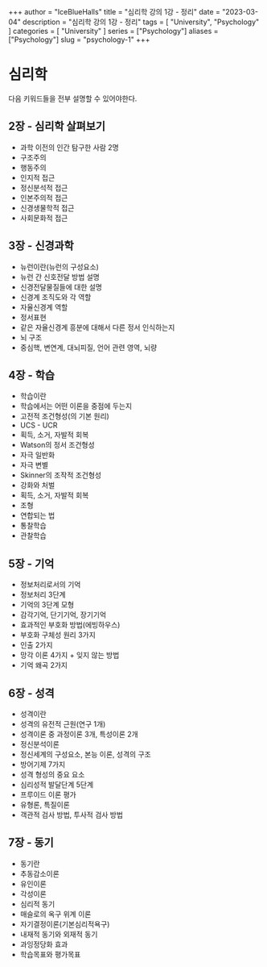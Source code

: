 +++
author = "IceBlueHalls"
title = "심리학 강의 1강 - 정리"
date = "2023-03-04"
description = "심리학 강의 1강 - 정리"
tags = [
    "University",
    "Psychology"
]
categories = [
    "University"
]
series = ["Psychology"]
aliases = ["Psychology"]
slug = "psychology-1"
+++

# 심리학
다음 키워드들을 전부 설명할 수 있어야한다.

## 2장 - 심리학 살펴보기
* 과학 이전의 인간 탐구한 사람 2명
* 구조주의
* 행동주의
* 인지적 접근
* 정신분석적 접근
* 인본주의적 접근
* 신경생물학적 접근
* 사회문화적 접근

## 3장 - 신경과학
* 뉴런이란(뉴런의 구성요소)
* 뉴런 간 신호전달 방법 설명
* 신경전달물질들에 대한 설명
* 신경계 조직도와 각 역할
* 자율신경계 역할
* 정서표현
* 같은 자율신경계 흥분에 대해서 다른 정서 인식하는지
* 뇌 구조
* 중심핵, 변연계, 대뇌피질, 언어 관련 영역, 뇌량

## 4장 - 학습
* 학습이란
* 학습에서는 어떤 이론을 중점에 두는지
* 고전적 조건형성(의 기본 원리)
* UCS - UCR
* 획득, 소거, 자발적 회복
* Watson의 정서 조건형성
* 자극 일반화
* 자극 변별
* Skinner의 조작적 조건형성
* 강화와 처벌
* 획득, 소거, 자발적 회복
* 조형
* 연합되는 법
* 통찰학습
* 관찰학습

## 5장 - 기억
* 정보처리로서의 기억
* 정보처리 3단계
* 기억의 3단계 모형
* 감각기억, 단기기억, 장기기억
* 효과적인 부호화 방법(에빙하우스)
* 부호화 구체성 원리 3가지
* 인출 2가지
* 망각 이론 4가지 + 잊지 않는 방법
* 기억 왜곡 2가지

## 6장 - 성격
* 성격이란
* 성격의 유전적 근원(연구 1개)
* 성격이론 중 과정이론 3개, 특성이론 2개
* 정신분석이론
* 정신세계의 구성요소, 본능 이론, 성격의 구조
* 방어기제 7가지
* 성격 형성의 중요 요소
* 심리성적 발달단계 5단계
* 프루이드 이론 평가
* 유형론, 특질이론
* 객관적 검사 방법, 투사적 검사 방법

## 7장 - 동기
* 동기란
* 추동감소이론
* 유인이론
* 각성이론
* 심리적 동기
* 매슬로의 옥구 위계 이론
* 자기결정이론(기본심리적욕구)
* 내재적 동기와 외재적 동기
* 과잉정당화 효과
* 학습목표와 평가목표